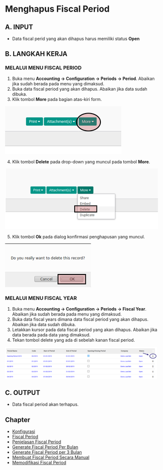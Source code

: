 # Menghapus Fiscal Period

## A. INPUT

* Data fiscal perid yang akan dihapus harus memiliki status **Open**

## B. LANGKAH KERJA

### MELALUI MENU FISCAL PERIOD

1. Buka menu **Accounting -> Configuration -> Periods -> Period**. Abaikan jika sudah berada pada menu yang dimaksud.
2. Buka data fiscal period yang akan dihapus. Abaikan jika data sudah dibuka.
3. Klik tombol **More** pada bagian atas-kiri form.

![](../../img/tombol-umum/tombol-more.png)

4. Klik tombol **Delete** pada drop-down yang muncul pada tombol **More**.

![](../../img/tombol-umum/tombol-hapus-form.png)

5. Klik tombol **Ok** pada dialog konfirmasi penghapusan yang muncul.

![](../../img/tombol-umum/tombol-ok-hapus.png)

### MELALUI MENU FISCAL YEAR

1. Buka menu **Accounting -> Configuration -> Periods -> Fiscal Year**. Abaikan jika sudah berada pada menu yang dimaksud.
2. Buka data fiscal years dimana data fiscal period yang akan dihapus. Abaikan jika data sudah dibuka.
3. Letakkan kursor pada data fiscal period yang akan dihapus. Abaikan jika data berada pada data yang dimaksud.
4. Tekan tombol delete yang ada di sebelah kanan fiscal period.

![](../../img/fiscal-period/tombol-del-period-fiscal-year.png)

## C. OUTPUT

* Data fiscal period akan terhapus.

## Chapter
- [Konfigurasi](../../konfigurasi.md)
- [Fiscal Period](../fiscal-period.md)
- [Penjelasan Fiscal Period](penjelasan.md)
- [Generate Fiscal Period Per Bulan](generate-monthly.md)
- [Generate Fiscal Period per 3 Bulan](generate-3monthly.md)
- [Membuat Fiscal Period Secara Manual](membuat.md)
- [Memodifikasi Fiscal Period](memodifikasi.md)
